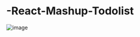 # -React-Mashup-Todolist

![image](https://user-images.githubusercontent.com/74912130/124869208-da77c600-dffb-11eb-9776-6a1fb613db58.png)

